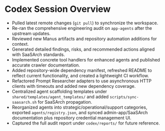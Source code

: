 # Codex Session Overview

- Pulled latest remote changes (`git pull`) to synchronize the workspace.
- Re-ran the comprehensive engineering audit on `app-agents` after the upstream updates.
- Reviewed new Manus artifacts and repository automation additions for context.
- Generated detailed findings, risks, and recommended actions aligned with SaaSArch standards.
- Implemented concrete tool handlers for enhanced agents and published accurate crawler documentation.
- Added repository-wide dependency manifest, refreshed README to reflect current functionality, and created a lightweight CI workflow.
- Refactored Prompt Researcher adapters to use asynchronous HTTP clients with timeouts and added new dependency coverage.
- Centralized agent scaffolding templates under `shared/templates/agent_templates/` and added `scripts/sync-saasarch.sh` for SaaSArch propagation.
- Reorganized agents into strategic/operational/support categories, exported `agents/registry.json`, and synced admin-app/SaaSArch documentation plus repository credential management UI.
- Captured the full audit report under `codex/reports/` for future reference.
